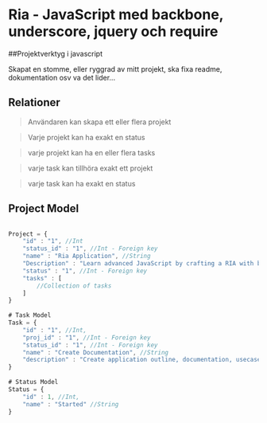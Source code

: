 Ria - JavaScript med backbone, underscore, jquery och require
===========

##Projektverktyg i javascript

Skapat en stomme, eller ryggrad av mitt projekt, ska fixa readme, dokumentation osv va det lider...

## Relationer

>Användaren kan skapa ett eller flera projekt

>Varje projekt kan ha exakt en status

>varje projekt kan ha en eller flera tasks

>varje task kan tillhöra exakt ett projekt

>varje task kan ha exakt en status

## Project Model

```javascript

Project = {
    "id" : "1", //Int
    "status_id" : "1", //Int - Foreign key
    "name" : "Ria Application", //String
    "Description" : "Learn advanced JavaScript by crafting a RIA with backbone.js", //String
    "status" : "1", //Int - Foreign key
    "tasks" : [
        //Collection of tasks
    ]
}
 
# Task Model
Task = {
    "id" : "1", //Int,
    "proj_id" : "1", //Int - Foreign key
    "status_id" : "1", //Int - Foreign key
    "name" : "Create Documentation", //String
    "description" : "Create application outline, documentation, usecases and UML" //String
}
 
# Status Model
Status = {
    "id" : 1, //Int,
    "name" : "Started" //String
}

```
